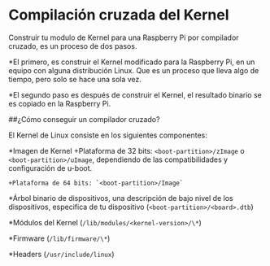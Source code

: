 Compilación cruzada del Kernel
==================================

Construir tu modulo de Kernel para una Raspberry Pi por compilador cruzado, es un proceso de dos pasos. 

*El primero, es construir el Kernel modificado para la Raspberry Pi, en un equipo con alguna distribución Linux. Que es un proceso que lleva algo de tiempo, pero solo se hace una sola vez. 

*El segundo paso es después de construir el Kernel, el resultado binario se es copiado en la Raspberry Pi.

##¿Cómo conseguir un compilador cruzado? 
	
El Kernel de Linux consiste en los siguientes componentes:
	
*Imagen de Kernel
	+Plataforma de 32 bits: `<boot-partition>/zImage` 		o `<boot-partition>/uImage`, dependiendo de las 		compatibilidades y configuración de u-boot.

	+Plataforma de 64 bits: `<boot-partition>/Image`

*Árbol binario de dispositivos, una descripción de bajo nivel de los dispositivos, especifica de tu dispositivo (`<boot-partition>/<board>.dtb`)

*Módulos del Kernel (`/lib/modules/<kernel-version>/\*`)

*Firmware (`/lib/firmware/\*`)

*Headers (`/usr/include/linux`)
 
